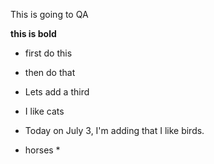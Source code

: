 This is going to QA

**this is bold**

* first do this
* then do that
* Lets add a third
* I like cats

* Today on July 3, I'm adding that I like birds.
* horses *
